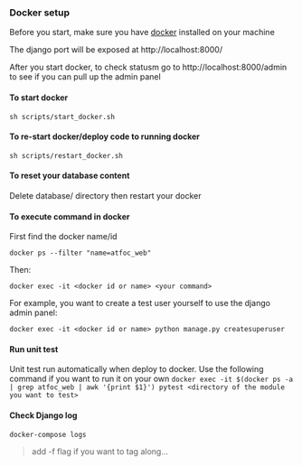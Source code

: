 ### Docker setup
Before you start, make sure you have [docker](https://www.docker.com/get-started) installed on your machine

The django port will be exposed at http://localhost:8000/

After you start docker, to check statusm go to http://localhost:8000/admin to see if you can pull up the admin panel
#### To start docker
`sh scripts/start_docker.sh`
#### To re-start docker/deploy code to running docker
`sh scripts/restart_docker.sh`
#### To reset your database content
Delete database/ directory then restart your docker
#### To execute command in docker
First find the docker name/id

`docker ps --filter "name=atfoc_web"`

Then: 

`docker exec -it <docker id or name> <your command>`

For example, you want to create a test user yourself to use the django admin panel:

`docker exec -it <docker id or name> python manage.py createsuperuser`

#### Run unit test
Unit test run automatically when deploy to docker. Use the following command if you want to run it on your own
`docker exec -it $(docker ps -a | grep atfoc_web | awk '{print $1}') pytest <directory of the module you want to test>`

#### Check Django log
`docker-compose logs`

> add -f flag if you want to tag along...
